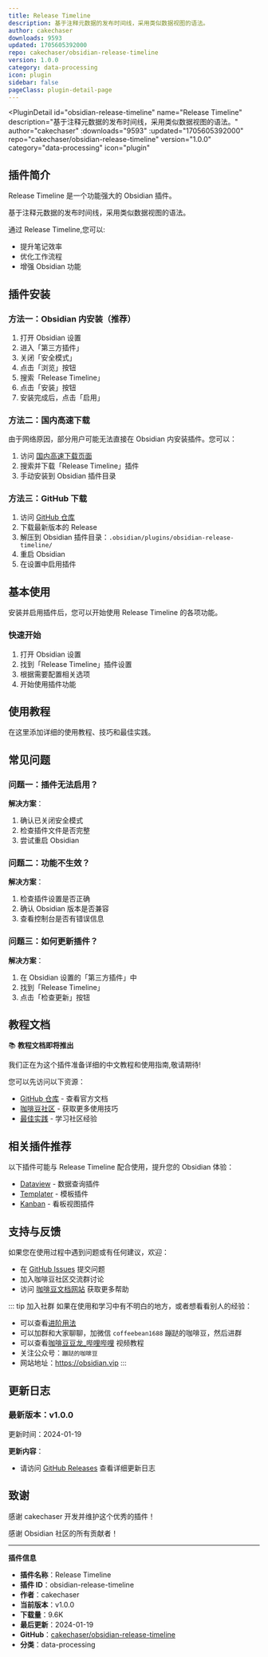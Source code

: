 ```yaml
---
title: Release Timeline
description: 基于注释元数据的发布时间线，采用类似数据视图的语法。
author: cakechaser
downloads: 9593
updated: 1705605392000
repo: cakechaser/obsidian-release-timeline
version: 1.0.0
category: data-processing
icon: plugin
sidebar: false
pageClass: plugin-detail-page
---
```


<PluginDetail
  id="obsidian-release-timeline"
  name="Release Timeline"
  description="基于注释元数据的发布时间线，采用类似数据视图的语法。"
  author="cakechaser"
  :downloads="9593"
  :updated="1705605392000"
  repo="cakechaser/obsidian-release-timeline"
  version="1.0.0"
  category="data-processing"
  icon="plugin"
>

<!-- AUTO_GENERATED_START -->
## 插件简介

Release Timeline 是一个功能强大的 Obsidian 插件。

基于注释元数据的发布时间线，采用类似数据视图的语法。

通过 Release Timeline,您可以:

- 提升笔记效率
- 优化工作流程
- 增强 Obsidian 功能

<!-- AUTO_GENERATED_END -->

<!-- AUTO_GENERATED_START -->
## 插件安装

### 方法一：Obsidian 内安装（推荐）

1. 打开 Obsidian 设置
2. 进入「第三方插件」
3. 关闭「安全模式」
4. 点击「浏览」按钮
5. 搜索「Release Timeline」
6. 点击「安装」按钮
7. 安装完成后，点击「启用」

### 方法二：国内高速下载

由于网络原因，部分用户可能无法直接在 Obsidian 内安装插件。您可以：

1. 访问 [国内高速下载页面](/zh/documentation/obsidian-plugins-download.html)
2. 搜索并下载「Release Timeline」插件
3. 手动安装到 Obsidian 插件目录

### 方法三：GitHub 下载

1. 访问 [GitHub 仓库](https://github.com/cakechaser/obsidian-release-timeline)
2. 下载最新版本的 Release
3. 解压到 Obsidian 插件目录：`.obsidian/plugins/obsidian-release-timeline/`
4. 重启 Obsidian
5. 在设置中启用插件

## 基本使用

安装并启用插件后，您可以开始使用 Release Timeline 的各项功能。

### 快速开始

1. 打开 Obsidian 设置
2. 找到「Release Timeline」插件设置
3. 根据需要配置相关选项
4. 开始使用插件功能

<!-- AUTO_GENERATED_END -->

<!-- CUSTOM_CONTENT_START:tutorial -->
## 使用教程

在这里添加详细的使用教程、技巧和最佳实践。

<!-- CUSTOM_CONTENT_END:tutorial -->

<!-- SHARED_CONTENT_START -->
## 常见问题

### 问题一：插件无法启用？

**解决方案**：
1. 确认已关闭安全模式
2. 检查插件文件是否完整
3. 尝试重启 Obsidian

### 问题二：功能不生效？

**解决方案**：
1. 检查插件设置是否正确
2. 确认 Obsidian 版本是否兼容
3. 查看控制台是否有错误信息

### 问题三：如何更新插件？

**解决方案**：
1. 在 Obsidian 设置的「第三方插件」中
2. 找到「Release Timeline」
3. 点击「检查更新」按钮

## 教程文档

📚 **教程文档即将推出**

我们正在为这个插件准备详细的中文教程和使用指南,敬请期待!

您可以先访问以下资源：
- [GitHub 仓库](https://github.com/cakechaser/obsidian-release-timeline) - 查看官方文档
- [咖啡豆社区](/zh/bases/) - 获取更多使用技巧
- [最佳实践](/zh/best-practices/) - 学习社区经验

## 相关插件推荐

以下插件可能与 Release Timeline 配合使用，提升您的 Obsidian 体验：

- [Dataview](/zh/plugins/dataview.html) - 数据查询插件
- [Templater](/zh/plugins/templater-obsidian.html) - 模板插件
- [Kanban](/zh/plugins/obsidian-kanban.html) - 看板视图插件

## 支持与反馈

如果您在使用过程中遇到问题或有任何建议，欢迎：

- 在 [GitHub Issues](https://github.com/cakechaser/obsidian-release-timeline/issues) 提交问题
- 加入咖啡豆社区交流群讨论
- 访问 [咖啡豆文档网站](https://obsidian.vip) 获取更多帮助

::: tip 加入社群
如果在使用和学习中有不明白的地方，或者想看看别人的经验：
- 可以查看[进阶用法](/zh/advanced)
- 可以加群和大家聊聊，加微信 `coffeebean1688` 蹦跶的咖啡豆，然后进群
- 可以查看[咖啡豆豆龙_哔哩哔哩](https://space.bilibili.com/618777356) 视频教程
- 关注公众号：`蹦跶的咖啡豆`
- 网站地址：https://obsidian.vip
:::
<!-- SHARED_CONTENT_END -->

<!-- AUTO_GENERATED_START -->
## 更新日志

### 最新版本：v1.0.0

更新时间：2024-01-19

**更新内容**：
- 请访问 [GitHub Releases](https://github.com/cakechaser/obsidian-release-timeline/releases) 查看详细更新日志

## 致谢

感谢 cakechaser 开发并维护这个优秀的插件！

感谢 Obsidian 社区的所有贡献者！

---

**插件信息**
- **插件名称**：Release Timeline
- **插件 ID**：obsidian-release-timeline
- **作者**：cakechaser
- **当前版本**：v1.0.0
- **下载量**：9.6K
- **最后更新**：2024-01-19
- **GitHub**：[cakechaser/obsidian-release-timeline](https://github.com/cakechaser/obsidian-release-timeline)
- **分类**：data-processing
<!-- AUTO_GENERATED_END -->

</PluginDetail>

